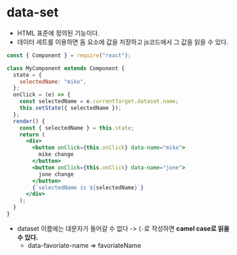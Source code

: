 # data-set

- HTML 표준에 정의된 기능이다.
- 데이터 세트를 이용하면 돔 요소에 값을 저장하고 js코드에서 그 값을 읽을 수 있다.

```jsx
const { Component } = require("react");

class MyComponent extends Component {
  state = {
    selectedName: "mike",
  };
  onClick = (e) => {
    const selectedName = e.currentTarget.dataset.name;
    this.setState({ selectedName });
  };
  render() {
    const { selectedName } = this.state;
    return (
      <div>
        <button onClick={this.onClick} data-name="mike">
          mike change
        </button>
        <button onClick={this.onClick} data-name="jone">
          jone change
        </button>
        {`selectedName is ${selectedName}`}
      </div>
    );
  }
}
```

- dataset 이름에는 대문자가 들어갈 수 없다 -> (`-`로 작성하면 **camel case로 읽을 수 있다.**
  - data-favoriate-name => favoriateName
